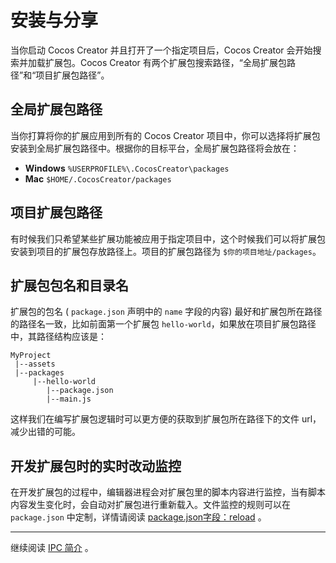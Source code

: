 # 安装与分享

当你启动 Cocos Creator 并且打开了一个指定项目后，Cocos Creator 会开始搜索并加载扩展包。Cocos Creator 有两个扩展包搜索路径，“全局扩展包路径”和“项目扩展包路径”。

## 全局扩展包路径

当你打算将你的扩展应用到所有的 Cocos Creator 项目中，你可以选择将扩展包安装到全局扩展包路径中。根据你的目标平台，全局扩展包路径将会放在：

- **Windows** `%USERPROFILE%\.CocosCreator\packages`
- **Mac** `$HOME/.CocosCreator/packages`

## 项目扩展包路径

有时候我们只希望某些扩展功能被应用于指定项目中，这个时候我们可以将扩展包安装到项目的扩展包存放路径上。项目的扩展包路径为 `$你的项目地址/packages`。

## 扩展包包名和目录名

扩展包的包名 ( `package.json` 声明中的 `name` 字段的内容) 最好和扩展包所在路径的路径名一致，比如前面第一个扩展包 `hello-world`，如果放在项目扩展包路径中，其路径结构应该是：

```
MyProject
 |--assets
 |--packages
     |--hello-world
        |--package.json
        |--main.js
```

这样我们在编写扩展包逻辑时可以更方便的获取到扩展包所在路径下的文件 url，减少出错的可能。


## 开发扩展包时的实时改动监控

在开发扩展包的过程中，编辑器进程会对扩展包里的脚本内容进行监控，当有脚本内容发生变化时，会自动对扩展包进行重新载入。文件监控的规则可以在 `package.json` 中定制，详情请阅读 [package.json字段：reload](reference/package-json-reference.md#reload-object-) 。

---

继续阅读 [IPC 简介](introduction-to-ipc.md) 。